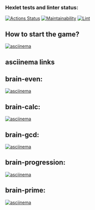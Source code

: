 ### Hexlet tests and linter status:
[![Actions Status](https://github.com/pashhha/frontend-project-lvl1/workflows/hexlet-check/badge.svg)](https://github.com/pashhha/frontend-project-lvl1/actions/runs/437700292)
[![Maintainability](https://api.codeclimate.com/v1/badges/a99a88d28ad37a79dbf6/maintainability)](https://codeclimate.com/github/pashhha/frontend-project-lvl1)
[![Lint](https://github.com/pashhha/frontend-project-lvl1/workflows/Lint/badge.svg)](https://github.com/pashhha/frontend-project-lvl1/actions?query=workflow%3ALint)

## How to start the game?

[![asciinema](https://asciinema.org/a/Cx8VOgtsYbLhIIvFwrdTlWuMi.svg)](https://asciinema.org/a/Cx8VOgtsYbLhIIvFwrdTlWuMi)

## asciinema links


 ## brain-even: 
 
 [![asciinema](https://asciinema.org/a/Dp7YsgtAUJdAuDVuvMPzF4V8k.svg)](https://asciinema.org/a/Dp7YsgtAUJdAuDVuvMPzF4V8k)
 
 ## brain-calc: 
 
 [![asciinema](https://asciinema.org/a/qNtZDpHEBXkWALf6raAoylwqA.svg)](https://asciinema.org/a/qNtZDpHEBXkWALf6raAoylwqA)

## brain-gcd:
 
[![asciinema](https://asciinema.org/a/2T3GnyYobNRT4KBLEHtr58Ks5.svg)](https://asciinema.org/a/2T3GnyYobNRT4KBLEHtr58Ks5) 

## brain-progression: 

[![asciinema](https://asciinema.org/a/VB9xhNDOcTuPrCq2wZisifMen.svg)](https://asciinema.org/a/VB9xhNDOcTuPrCq2wZisifMen)

## brain-prime:

 [![asciinema](https://asciinema.org/a/Om1OZZtiCq5wc4YHBuJcgapu5.svg)](https://asciinema.org/a/Om1OZZtiCq5wc4YHBuJcgapu5)
